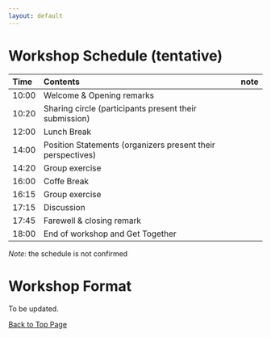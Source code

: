 ```yaml
---
layout: default
---
```



# Workshop Schedule (tentative)

| Time | Contents                                                     | note           |
|:-----|:-------------------------------------------------------------|:---------------|
| 10:00| Welcome & Opening remarks                                    |                |
| 10:20| Sharing circle (participants present their submission)       |                |
| 12:00| Lunch Break                                                  |                |
| 14:00| Position Statements (organizers present their perspectives)  |                |
| 14:20| Group exercise                                               |                |
| 16:00| Coffe Break                                                  |                |
| 16:15| Group exercise                                               |                |
| 17:15| Discussion                                                   |                |
| 17:45| Farewell & closing remark                                    |                |
| 18:00| End of workshop and Get Together                             |                |

_Note_: the schedule is not confirmed

# Workshop Format

To be updated.


<a href = "./" class="btn-to-top">Back to Top Page</a>